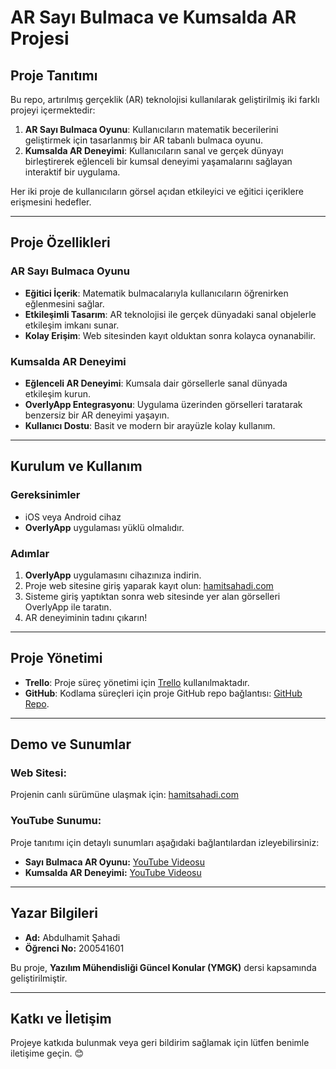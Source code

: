 # **AR Sayı Bulmaca ve Kumsalda AR Projesi**

## **Proje Tanıtımı**  
Bu repo, artırılmış gerçeklik (AR) teknolojisi kullanılarak geliştirilmiş iki farklı projeyi içermektedir:  
1. **AR Sayı Bulmaca Oyunu**: Kullanıcıların matematik becerilerini geliştirmek için tasarlanmış bir AR tabanlı bulmaca oyunu.  
2. **Kumsalda AR Deneyimi**: Kullanıcıların sanal ve gerçek dünyayı birleştirerek eğlenceli bir kumsal deneyimi yaşamalarını sağlayan interaktif bir uygulama.  

Her iki proje de kullanıcıların görsel açıdan etkileyici ve eğitici içeriklere erişmesini hedefler.

---

## **Proje Özellikleri**  
### **AR Sayı Bulmaca Oyunu**
- **Eğitici İçerik**: Matematik bulmacalarıyla kullanıcıların öğrenirken eğlenmesini sağlar.  
- **Etkileşimli Tasarım**: AR teknolojisi ile gerçek dünyadaki sanal objelerle etkileşim imkanı sunar.  
- **Kolay Erişim**: Web sitesinden kayıt olduktan sonra kolayca oynanabilir.  

### **Kumsalda AR Deneyimi**
- **Eğlenceli AR Deneyimi**: Kumsala dair görsellerle sanal dünyada etkileşim kurun.  
- **OverlyApp Entegrasyonu**: Uygulama üzerinden görselleri taratarak benzersiz bir AR deneyimi yaşayın.  
- **Kullanıcı Dostu**: Basit ve modern bir arayüzle kolay kullanım.  

---

## **Kurulum ve Kullanım**  
### **Gereksinimler**  
- iOS veya Android cihaz  
- **OverlyApp** uygulaması yüklü olmalıdır.  

### **Adımlar**  
1. **OverlyApp** uygulamasını cihazınıza indirin.  
2. Proje web sitesine giriş yaparak kayıt olun: [hamitsahadi.com](http://hamitsahadi.com)  
3. Sisteme giriş yaptıktan sonra web sitesinde yer alan görselleri OverlyApp ile taratın.  
4. AR deneyiminin tadını çıkarın!  

---

## **Proje Yönetimi**  
- **Trello**: Proje süreç yönetimi için [Trello](https://trello.com/b/8d3tUOEk/ymgk) kullanılmaktadır.  
- **GitHub**: Kodlama süreçleri için proje GitHub repo bağlantısı: [GitHub Repo](https://github.com/AbdulhamidShahade/YMGK).  

---

## **Demo ve Sunumlar**  
### **Web Sitesi:**  
Projenin canlı sürümüne ulaşmak için: [hamitsahadi.com](http://hamitsahadi.com)

### **YouTube Sunumu:**  
Proje tanıtımı için detaylı sunumları aşağıdaki bağlantılardan izleyebilirsiniz:  
- **Sayı Bulmaca AR Oyunu:** [YouTube Videosu](https://www.youtube.com/shorts/17aLSiUavBY)  
- **Kumsalda AR Deneyimi:** [YouTube Videosu](https://www.youtube.com/shorts/Y-4KEx7hAYY)  

---

## **Yazar Bilgileri**  
- **Ad:** Abdulhamit Şahadi  
- **Öğrenci No:** 200541601  

Bu proje, **Yazılım Mühendisliği Güncel Konular (YMGK)** dersi kapsamında geliştirilmiştir.  

---

## **Katkı ve İletişim**  
Projeye katkıda bulunmak veya geri bildirim sağlamak için lütfen benimle iletişime geçin. 😊
